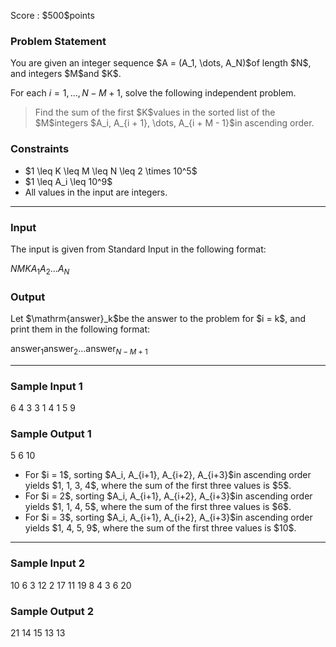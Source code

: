 
<div>

<span>

<span>

<p>
Score : $500$points
</p>

<div>

<section>

### **Problem Statement**

<p>
You are given an integer sequence $A = (A_1, \dots, A_N)$of length $N$, and integers $M$and $K$.

For each $i = 1, \dots, N - M + 1$, solve the following independent problem.
</p>

<blockquote>

<p>
Find the sum of the first $K$values in the sorted list of the $M$integers $A_i, A_{i + 1}, \dots, A_{i + M - 1}$in ascending order.
</p>

</blockquote>

</section>

</div>

<div>

<section>

### **Constraints**

<ul>

<li>
$1 \leq K \leq M \leq N \leq 2 \times 10^5$
</li>

<li>
$1 \leq A_i \leq 10^9$
</li>

<li>
All values in the input are integers.
</li>

</ul>

</section>

</div>

---

<div>

<div>

<section>

### **Input**

<p>
The input is given from Standard Input in the following format:
</p>

<div>

$N$$M$$K$$A_1$$A_2$$\ldots$$A_N$
</div>

</section>

</div>

<div>

<section>

### **Output**

<p>
Let $\mathrm{answer}_k$be the answer to the problem for $i = k$, and print them in the following format:
</p>

<div>

$\mathrm{answer}_1$$\mathrm{answer}_2$$\ldots$$\mathrm{answer}_{N-M+1}$
</div>

</section>

</div>

</div>

---

<div>

<section>

### **Sample Input 1**

<div>

6 4 3
3 1 4 1 5 9

</div>

</section>

</div>

<div>

<section>

### **Sample Output 1**

<div>

5 6 10

</div>

<ul>

<li>
For $i = 1$, sorting $A_i, A_{i+1}, A_{i+2}, A_{i+3}$in ascending order yields $1, 1, 3, 4$, where the sum of the first three values is $5$.
</li>

<li>
For $i = 2$, sorting $A_i, A_{i+1}, A_{i+2}, A_{i+3}$in ascending order yields $1, 1, 4, 5$, where the sum of the first three values is $6$.
</li>

<li>
For $i = 3$, sorting $A_i, A_{i+1}, A_{i+2}, A_{i+3}$in ascending order yields $1, 4, 5, 9$, where the sum of the first three values is $10$.
</li>

</ul>

</section>

</div>

---

<div>

<section>

### **Sample Input 2**

<div>

10 6 3
12 2 17 11 19 8 4 3 6 20

</div>

</section>

</div>

<div>

<section>

### **Sample Output 2**

<div>

21 14 15 13 13

</div>

</section>

</div>

</span>

</span>

</div>
